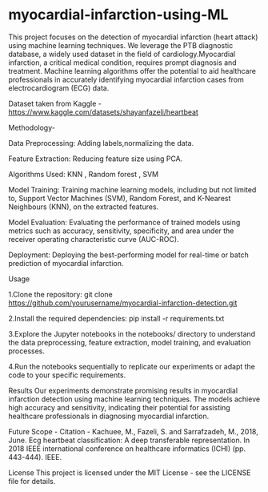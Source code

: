# myocardial-infarction-using-ML
This project focuses on the detection of myocardial infarction (heart attack) using machine learning techniques. We leverage the PTB diagnostic database, a widely used dataset in the field of cardiology.Myocardial infarction, a critical medical condition, requires prompt diagnosis and treatment. Machine learning algorithms offer the potential to aid healthcare professionals in accurately identifying myocardial infarction cases from electrocardiogram (ECG) data.

Dataset taken from Kaggle - https://www.kaggle.com/datasets/shayanfazeli/heartbeat

Methodology-

Data Preprocessing: Adding labels,normalizing the data.

Feature Extraction: Reducing feature size using PCA.

Algorithms Used: KNN , Random forest , SVM

Model Training: Training machine learning models, including but not limited to, Support Vector Machines (SVM), Random Forest, and K-Nearest Neighbours (KNN), on the extracted features.

Model Evaluation: Evaluating the performance of trained models using metrics such as accuracy, sensitivity, specificity, and area under the receiver operating characteristic curve (AUC-ROC).

Deployment: Deploying the best-performing model for real-time or batch prediction of myocardial infarction.

Usage

1.Clone the repository:
git clone https://github.com/yourusername/myocardial-infarction-detection.git

2.Install the required dependencies:
pip install -r requirements.txt

3.Explore the Jupyter notebooks in the notebooks/ directory to understand the data preprocessing, feature extraction, model training, and evaluation processes.

4.Run the notebooks sequentially to replicate our experiments or adapt the code to your specific requirements.

Results
Our experiments demonstrate promising results in myocardial infarction detection using machine learning techniques. The models achieve high accuracy and sensitivity, indicating their potential for assisting healthcare professionals in diagnosing myocardial infarction.

Future Scope - 
Citation - Kachuee, M., Fazeli, S. and Sarrafzadeh, M., 2018, June. Ecg heartbeat classification: A deep transferable representation. In 2018 IEEE international conference on healthcare informatics (ICHI) (pp. 443-444). IEEE.

License
This project is licensed under the MIT License - see the LICENSE file for details.

